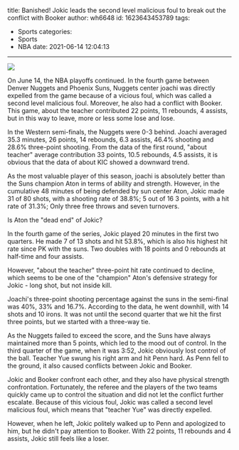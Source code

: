title: Banished! Jokic leads the second level malicious foul to break out the conflict with Booker
author: wh6648
id: 1623643453789
tags: 
- Sports
categories: 
- Sports
- NBA
date: 2021-06-14 12:04:13
---
![](https://p3.itc.cn/q_70/images01/20210614/15621a54b8984c7f842e421f61b18e24.jpeg)


On June 14, the NBA playoffs continued. In the fourth game between Denver Nuggets and Phoenix Suns, Nuggets center joachi was directly expelled from the game because of a vicious foul, which was called a second level malicious foul. Moreover, he also had a conflict with Booker. This game, about the teacher contributed 22 points, 11 rebounds, 4 assists, but in this way to leave, more or less some lose and lose.

In the Western semi-finals, the Nuggets were 0-3 behind. Joachi averaged 35.3 minutes, 26 points, 14 rebounds, 6.3 assists, 46.4% shooting and 28.6% three-point shooting. From the data of the first round, "about teacher" average contribution 33 points, 10.5 rebounds, 4.5 assists, it is obvious that the data of about KIC showed a downward trend.

As the most valuable player of this season, joachi is absolutely better than the Suns champion Aton in terms of ability and strength. However, in the cumulative 48 minutes of being defended by sun center Aton, Jokic made 31 of 80 shots, with a shooting rate of 38.8%; 5 out of 16 3 points, with a hit rate of 31.3%; Only three free throws and seven turnovers.

Is Aton the "dead end" of Jokic?

In the fourth game of the series, Jokic played 20 minutes in the first two quarters. He made 7 of 13 shots and hit 53.8%, which is also his highest hit rate since PK with the suns. Two doubles with 18 points and 0 rebounds at half-time and four assists.

However, "about the teacher" three-point hit rate continued to decline, which seems to be one of the "champion" Aton's defensive strategy for Jokic - long shot, but not inside kill.

Joachi's three-point shooting percentage against the suns in the semi-final was 40%, 33% and 16.7%. According to the data, he went downhill, with 14 shots and 10 irons. It was not until the second quarter that we hit the first three points, but we started with a three-way tie.

As the Nuggets failed to exceed the score, and the Suns have always maintained more than 5 points, which led to the mood out of control. In the third quarter of the game, when it was 3:52, Jokic obviously lost control of the ball. Teacher Yue swung his right arm and hit Penn hard. As Penn fell to the ground, it also caused conflicts between Jokic and Booker.

Jokic and Booker confront each other, and they also have physical strength confrontation. Fortunately, the referee and the players of the two teams quickly came up to control the situation and did not let the conflict further escalate. Because of this vicious foul, Jokic was called a second level malicious foul, which means that "teacher Yue" was directly expelled.

However, when he left, Jokic politely walked up to Penn and apologized to him, but he didn't pay attention to Booker. With 22 points, 11 rebounds and 4 assists, Jokic still feels like a loser.

